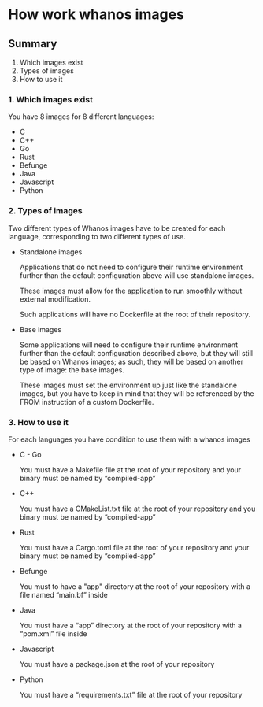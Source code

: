 # How work whanos images

## Summary

1. Which images exist
2. Types of images
3. How to use it

### 1. Which images exist

You have 8 images for 8 different languages:

- C
- C++
- Go
- Rust
- Befunge
- Java
- Javascript
- Python

### 2. Types of images

Two different types of Whanos images have to be created for each language, corresponding to two different types of use.

- Standalone images

    Applications that do not need to configure their runtime environment further than the default configuration above will use standalone images.

    These images must allow for the application to run smoothly without external modification.

    Such applications will have no Dockerfile at the root of their repository.

- Base images

    Some applications will need to configure their runtime environment further than the default configuration described above, but they will still be based on Whanos images; as such, they will be based on another type of image: the base images.

    These images must set the environment up just like the standalone images, but you have to keep in mind that they will be referenced by the FROM instruction of a custom Dockerfile.


### 3. How to use it

For each languages you have condition to use them with a whanos images

- C - Go

    You must have a Makefile file at the root of your repository and your binary must be named by “compiled-app”

- C++

    You must have a CMakeList.txt file at the root of your repository and you binary must be named by “compiled-app”

- Rust

    You must have a Cargo.toml file at the root of your repository and your binary must be named by “compiled-app”

- Befunge

    You must to have a "app" directory at the root of your repository with a file named “main.bf” inside

- Java

    You must have a “app” directory at the root of your repository with a “pom.xml” file inside

- Javascript

    You must have a package.json at the root of your repository

- Python

    You must have a “requirements.txt” file at the root of your repository